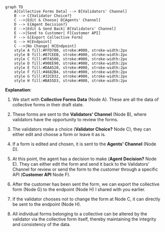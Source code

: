 ```mermaid
graph TD
    A[Collective Forms Data] --> B[Validators' Channel]
    B --> C{Validator Choice?}
    C -->|Edit & Choose| D[Agents' Channel]
    D --> E{Agent Decision?}
    E -->|Edit & Send Back| B[Validators' Channel]
    E -->|Send to Customer| F[Customer API]
    F --> G[Export Collective Form]
    G --> H[Endpoint]
    C -->|No Change| H[Endpoint]
    style A fill:#FFD700, stroke:#000, stroke-width:2px
    style B fill:#87CEEB, stroke:#000, stroke-width:2px
    style C fill:#FFA500, stroke:#000, stroke-width:2px
    style D fill:#90EE90, stroke:#000, stroke-width:2px
    style E fill:#DAA520, stroke:#000, stroke-width:2px
    style F fill:#4682B4, stroke:#000, stroke-width:2px
    style G fill:#32CD32, stroke:#000, stroke-width:2px
    style H fill:#BA55D3, stroke:#000, stroke-width:2px
```

**Explanation**:

1. We start with **Collective Forms Data** (Node A). These are all the data of collective forms in their draft state.
    
2. These forms are sent to the **Validators' Channel** (Node B), where validators have the opportunity to review the forms.
    
3. The validators make a choice (**Validator Choice?** Node C), they can either edit and choose a form or leave it as is.
    
4. If a form is edited and chosen, it is sent to the **Agents' Channel** (Node D).
    
5. At this point, the agent has a decision to make (**Agent Decision?** Node E). They can either edit the form and send it back to the Validators' Channel for review or send the form to the customer through a specific API (**Customer API** Node F).
    
6. After the customer has been sent the form, we can export the collective form (Node G) to the endpoint (Node H) I shared with you earlier.
    
7. If the validator chooses not to change the form at Node C, it can directly be sent to the endpoint (Node H).
    
8. All individual forms belonging to a collective can be altered by the validator via the collective form itself, thereby maintaining the integrity and consistency of the data.
